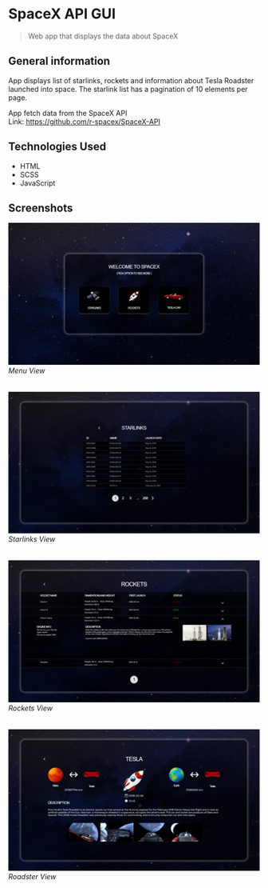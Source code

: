 # SpaceX API GUI
> Web app that displays the data about SpaceX

## General information
App displays list of starlinks, rockets and information about Tesla Roadster launched into space. The starlink list has a pagination of 10 elements per page.

App fetch data from the SpaceX API <br/>
Link: https://github.com/r-spacex/SpaceX-API

## Technologies Used
- HTML
- SCSS
- JavaScript

## Screenshots

<img src="screenshots\menuView.png" style="zoom: 67%;"/>*Menu View*
<br/>
<br/>
<br/>
<img src="screenshots\starlinksView.png" style="zoom: 67%;"/>*Starlinks View*
<br/>
<br/>
<br/>
<img src="screenshots\rocketsView.png" style="zoom: 67%;"/>*Rockets View*
<br/>
<br/>
<br/>
<img src="screenshots\teslaView.png" style="zoom: 67%;"/>*Roadster View*
